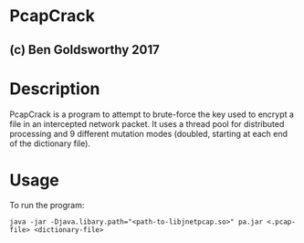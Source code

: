 # PcapCrack
## (c) Ben Goldsworthy 2017

# Description

PcapCrack is a program to attempt to brute-force the key used to encrypt a file 
in an intercepted network packet. It uses a thread pool for distributed
processing and 9 different mutation modes (doubled, starting at each end of
the dictionary file).

# Usage

To run the program:

   `java -jar -Djava.libary.path="<path-to-libjnetpcap.so>" pa.jar <.pcap-file> <dictionary-file>`
